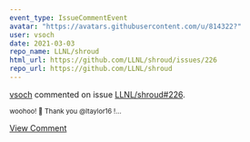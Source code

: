 ```yaml
---
event_type: IssueCommentEvent
avatar: "https://avatars.githubusercontent.com/u/814322?"
user: vsoch
date: 2021-03-03
repo_name: LLNL/shroud
html_url: https://github.com/LLNL/shroud/issues/226
repo_url: https://github.com/LLNL/shroud
---
```


<a href='https://github.com/vsoch' target='_blank'>vsoch</a> commented on issue <a href='https://github.com/LLNL/shroud/issues/226' target='_blank'>LLNL/shroud#226</a>.

<small>woohoo! :tada: Thank you @ltaylor16 !...</small>

<a href='https://github.com/LLNL/shroud/issues/226' target='_blank'>View Comment</a>